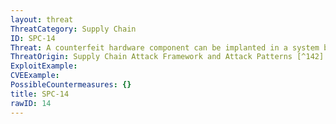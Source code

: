 ```yaml
---
layout: threat
ThreatCategory: Supply Chain
ID: SPC-14
Threat: A counterfeit hardware component can be implanted in a system being acquired.
ThreatOrigin: Supply Chain Attack Framework and Attack Patterns [^142]
ExploitExample:
CVEExample:
PossibleCountermeasures: {}
title: SPC-14
rawID: 14
---
```

